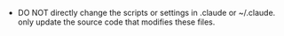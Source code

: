 - DO NOT directly change the scripts or settings in .claude or ~/.claude. only update the source code that modifies these files.